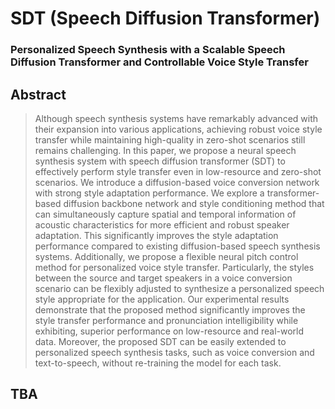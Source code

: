 # SDT (Speech Diffusion Transformer)
### Personalized Speech Synthesis with a Scalable Speech Diffusion Transformer and Controllable Voice Style Transfer

## Abstract
> Although speech synthesis systems have remarkably advanced with their expansion into various applications, achieving robust voice style transfer while maintaining high-quality in zero-shot scenarios still remains challenging. In this paper, we propose a neural speech synthesis system with speech diffusion transformer (SDT) to effectively perform style transfer even in low-resource and zero-shot scenarios. We introduce a diffusion-based voice conversion network with strong style adaptation performance. We explore a transformer-based diffusion backbone network and style conditioning method that can simultaneously capture spatial and temporal information of acoustic characteristics for more efficient and robust speaker adaptation. This significantly improves the style adaptation performance compared to existing diffusion-based speech synthesis systems. Additionally, we propose a flexible neural pitch control method for personalized voice style transfer. Particularly, the styles between the source and target speakers in a voice conversion scenario can be flexibly adjusted to synthesize a personalized speech style appropriate for the application. Our experimental results demonstrate that the proposed method significantly improves the style transfer performance and pronunciation intelligibility while exhibiting, superior performance on low-resource and real-world data. Moreover, the proposed SDT can be easily extended to personalized speech synthesis tasks, such as voice conversion and text-to-speech, without re-training the model for each task.


## TBA
